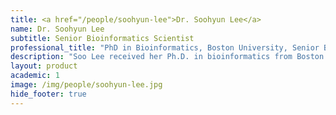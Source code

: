 ```yaml
---
title: <a href="/people/soohyun-lee">Dr. Soohyun Lee</a>
name: Dr. Soohyun Lee
subtitle: Senior Bioinformatics Scientist
professional_title: "PhD in Bioinformatics, Boston University, Senior Bioinformatics Scientist (2012-2021), Senior Bioinformatics Scientist I, Exact Sciences"  # Joined professional titles
description: "Soo Lee received her Ph.D. in bioinformatics from Boston University in 2009. (Ph.D advisors :Zhiping Weng, Simon Kasif, Charles Cantor). She is currently working as part of the 4DNucleome Data Coordination and Integration Center, setting up automated genomic workflows on the Amazon Cloud using Docker, Common Workflow Language (CWL) and Workflow Description Language (WDL). She is a main developer of Tibanna, a workflow manager for AWS cloud. She also wrote Pairix, a fast random access tool for 2D genomic positions.Previously, she developed EMSAR, a software program for quantifying mRNA transcripts from RNA-seq data. She also participated in the study of transcriptomics in various biological contexts such as comparison of embryonic stem cells and induced pluripotent stem cells, detecting translation initiation sites genomewide, or analysis of mutation rates in single neurons. Earlier, she developed software tools for analyzing high throughput-sequencing of small RNAs for the studies of siRNAs and piRNAs in fruit fly (2008-2009), in collaboration with Phil Zamore at UMMS.GitHub Reposhttps://github.com/4dn-dcic/tibannahttps://github.com/4dn-dcic/pairixhttps://github.com/4dn-dcic/Rpairixhttps://github.com/4dn-dcic/docker-4dn-hichttps://github.com/parklab/emsarPublicationshttps://scholar.google.com/citations?user=kvNet-8AAAAJ&hl=en&oi=ao"
layout: product
academic: 1
image: /img/people/soohyun-lee.jpg
hide_footer: true
---
```

